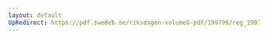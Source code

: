 ```yaml
---
layout: default
UpRedirect: https://pdf.swedeb.se/riksdagen-volumeG-pdf/199798/reg_199798/reg_199798_0063.pdf
---
```

